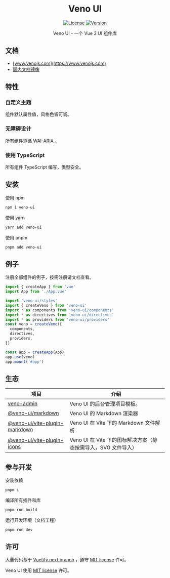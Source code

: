 <h1 align="center">Veno UI</h1>

<p align="center">
  <a href="https://github.com/qq15725/veno-ui/blob/master/LICENSE" class="mr-3">
    <img src="https://img.shields.io/npm/l/veno-ui.svg" alt="License">
  </a>
  <a href="https://www.npmjs.com/package/veno-ui">
    <img src="https://img.shields.io/npm/v/veno-ui.svg" alt="Version">
  </a>
</p>

<p align="center">Veno UI - 一个 Vue 3 UI 组件库</p>

## 文档

- [www.venojs.com](https://www.venojs.com) 
- [国内文档镜像](https://venoui.fdota.com)

## 特性

### 自定义主题

组件默认属性值，风格色皆可调。

### 无障碍设计

所有组件遵循 [WAI-ARIA](https://www.w3.org/TR/wai-aria-practices) 。

### 使用 TypeScript

所有组件 TypeScript 编写，类型安全。

## 安装

使用 npm

```sh
npm i veno-ui
```

使用 yarn

```sh
yarn add veno-ui
```

使用 pnpm

```sh
pnpm add veno-ui
```

## 例子

注册全部组件的例子，按需注册请文档查看。

```typescript
import { createApp } from 'vue'
import App from './App.vue'

import 'veno-ui/styles'
import { createVeno } from 'veno-ui'
import * as components from 'veno-ui/components'
import * as directives from 'veno-ui/directives'
import * as providers from 'veno-ui/providers'
const veno = createVeno({
  components,
  directives,
  providers,
})

const app = createApp(App)
app.use(veno)
app.mount('#app')
```

## 生态

| 项目               | 介绍                                       |
| --------------------- |------------------------------------------|
| [veno-admin] | Veno UI 的后台管理项目模板。                       |
| [@veno-ui/markdown] | Veno UI 的 Markdown 渲染器                   |
| [@veno-ui/vite-plugin-markdown] | Veno UI 在 Vite 下的 Markdown 文件解析          |
| [@veno-ui/vite-plugin-icons] | Veno UI 在 Vite 下的图标解决方案（静态按需导入，SVG 文件导入） |

[veno-admin]: https://github.com/qq15725/veno-admin
[@veno-ui/markdown]: https://github.com/qq15725/veno-ui/blob/master/packages/markdown
[@veno-ui/vite-plugin-markdown]: https://github.com/qq15725/veno-ui/blob/master/packages/vite-plugin-markdown
[@veno-ui/vite-plugin-icons]: https://github.com/qq15725/veno-ui/blob/master/packages/vite-plugin-icons

## 参与开发

安装依赖

```sh
pnpm i
```

编译所有插件和库

```sh
pnpm run build
```

运行开发环境（文档工程）

```sh
pnpm run dev
```

## 许可

大量代码基于 [Vuetify next branch](https://github.com/vuetifyjs/vuetify/tree/next) ，遵守 [MIT license](https://github.com/vuetifyjs/vuetify/blob/next/LICENSE.md) 许可。

Veno UI 使用 [MIT license](https://github.com/qq15725/veno-ui/blob/master/LICENSE) 许可。